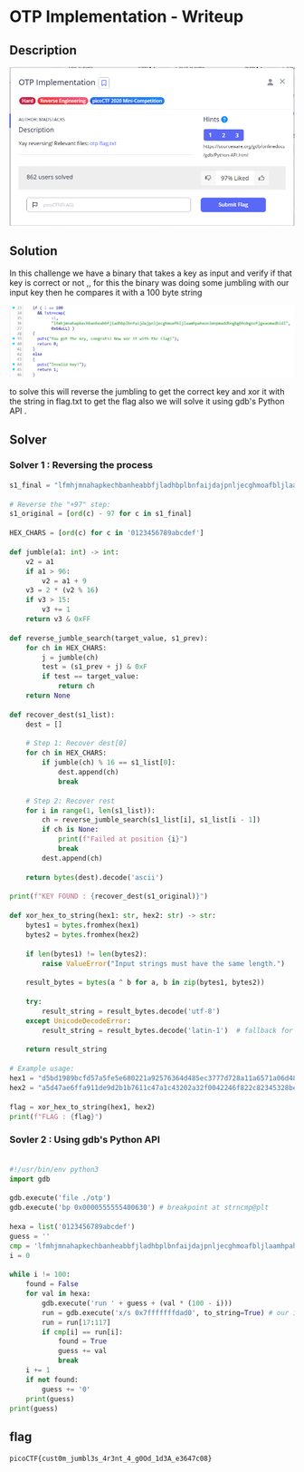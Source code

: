 # OTP Implementation - Writeup

## Description

![Alt text](img/1.png)

## Solution

In this challenge we have a binary that takes a key as input and verify if that key is correct or not ,, for this the binary was doing some jumbling with our input key then he compares it with a 100 byte string

![Alt text](img/2.png)

to solve this will reverse the jumbling to get the correct key and xor it with the string in flag.txt to get the flag
also we will solve it using gdb's Python API .

## Solver

### Solver 1 : Reversing the process

```python
s1_final = "lfmhjmnahapkechbanheabbfjladhbplbnfaijdajpnljecghmoafbljlaamhpaheonlmnpmaddhngbgbhobgnofjgeaomadbidl"

# Reverse the "+97" step:
s1_original = [ord(c) - 97 for c in s1_final]

HEX_CHARS = [ord(c) for c in '0123456789abcdef']

def jumble(a1: int) -> int:
    v2 = a1
    if a1 > 96:
        v2 = a1 + 9
    v3 = 2 * (v2 % 16)
    if v3 > 15:
        v3 += 1
    return v3 & 0xFF

def reverse_jumble_search(target_value, s1_prev):
    for ch in HEX_CHARS:
        j = jumble(ch)
        test = (s1_prev + j) & 0xF
        if test == target_value:
            return ch
    return None

def recover_dest(s1_list):
    dest = []

    # Step 1: Recover dest[0]
    for ch in HEX_CHARS:
        if jumble(ch) % 16 == s1_list[0]:
            dest.append(ch)
            break

    # Step 2: Recover rest
    for i in range(1, len(s1_list)):
        ch = reverse_jumble_search(s1_list[i], s1_list[i - 1])
        if ch is None:
            print(f"Failed at position {i}")
            break
        dest.append(ch)

    return bytes(dest).decode('ascii')

print(f"KEY FOUND : {recover_dest(s1_original)}")

def xor_hex_to_string(hex1: str, hex2: str) -> str:
    bytes1 = bytes.fromhex(hex1)
    bytes2 = bytes.fromhex(hex2)

    if len(bytes1) != len(bytes2):
        raise ValueError("Input strings must have the same length.")

    result_bytes = bytes(a ^ b for a, b in zip(bytes1, bytes2))

    try:
        result_string = result_bytes.decode('utf-8')
    except UnicodeDecodeError:
        result_string = result_bytes.decode('latin-1')  # fallback for non-UTF-8 printable data

    return result_string

# Example usage:
hex1 = "d5bd1989bcfd57a5fe5e680221a92576364d485ec3777d728a11a6571a06d48be5f7881e29023cdad3b9ab8b2e7677297bd4"
hex2 = "a5d47ae6ffa911de9d2b1b7611c47a1c43202a32f0042246f822c82345328becd5b8ec4118660f9b8cdc98bd1a41141943a9"

flag = xor_hex_to_string(hex1, hex2)
print(f"FLAG : {flag}")
```

### Sovler 2 : Using gdb's Python API

```python

#!/usr/bin/env python3
import gdb

gdb.execute('file ./otp')
gdb.execute('bp 0x0000555555400630') # breakpoint at strncmp@plt

hexa = list('0123456789abcdef')
guess = ''
cmp = 'lfmhjmnahapkechbanheabbfjladhbplbnfaijdajpnljecghmoafbljlaamhpaheonlmnpmaddhngbgbhobgnofjgeaomadbidl'
i = 0

while i != 100:
    found = False
    for val in hexa:
        gdb.execute('run ' + guess + (val * (100 - i)))
        run = gdb.execute('x/s 0x7fffffffdad0', to_string=True) # our input
        run = run[17:117]
        if cmp[i] == run[i]:
            found = True
            guess += val
            break
    i += 1
    if not found:
        guess += '0'
    print(guess)
print(guess)

```

## flag

```
picoCTF{cust0m_jumbl3s_4r3nt_4_g0Od_1d3A_e3647c08}
```
